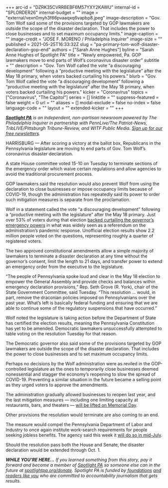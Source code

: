 +++
arc-id = "DZRK35CVRRBEBF6M57YXY2KAWU"
internal-id = "SPLORDER26"
internal-budget = ""
image = "external/vexn0myh3f66pvaaqxq6vapbp8.jpeg"
image-description = "Gov. Tom Wolf said some of the provisions targeted by GOP lawmakers are outside the scope of the disaster declaration. That includes the power to close businesses and to set maximum occupancy limits."
image-caption = ""
image-credit = "JOSE F. MORENO / Philadelphia Inquirer"
image-size = ""
published = 2021-05-25T16:33:32Z
slug = "pa-primary-tom-wolf-disaster-declaration-gop-end"
authors = ["Sarah Anne Hughes"]
byline = "Sarah Anne Hughes of Spotlight PA"
title = "Newly empowered, Pa. GOP lawmakers move to end parts of Wolf’s coronavirus disaster order"
subtitle = ""
description = "Gov. Tom Wolf called the vote “a discouraging development” following a “productive meeting with the legislature” after the May 18 primary, when voters backed curtailing his powers."
blurb = "Gov. Tom Wolf called the vote “a discouraging development” following a “productive meeting with the legislature” after the May 18 primary, when voters backed curtailing his powers."
kicker = "Coronavirus"
topics = ["Coronavirus", "The Capitol"]
series = []
linktitle = ""
suppress-featured = false
weight = 0
url = ""
aliases = []
modal-exclude = false
no-index = false
language-code = ""
layout = ""
extended-kicker = ""
+++

<a href="https://lesspage.com/"><i><b>Spotlight PA</b></i></a><i> is an independent, non-partisan newsroom powered by The Philadelphia Inquirer in partnership with PennLive/The Patriot-News, TribLIVE/Pittsburgh Tribune-Review, and WITF Public Media. </i><a href="https://lesspage.com/newsletters"><i>Sign up for our free newsletters</i></a><i>.</i>

HARRISBURG — After scoring a victory at the ballot box, Republicans in the Pennsylvania legislature are moving to end parts of Gov. Tom Wolf’s coronavirus disaster declaration.

A state House committee voted 15-10 on Tuesday to terminate sections of the emergency order which waive certain regulations and allow agencies to avoid the traditional procurement process. 

GOP lawmakers said the resolution would also prevent Wolf from using the declaration to close businesses or impose occupancy limits because of COVID-19, though the administration has repeatedly said its power to order such mitigation measures is separate from the proclamation. 

<script src="https://lesspage.com/embed.js" async></script><div data-spl-embed-version="1" data-spl-src="https://lesspage.com/embeds/newsletter/"></div>

Wolf in a statement called the vote “a discouraging development” following a “productive meeting with the legislature” after the May 18 primary. Just over 53% of voters during that election <a href="https://lesspage.com/news/2021/05/pa-primary-2021-ballot-question-disaster-declaration-results/">backed curtailing the governor’s emergency powers</a> in what was widely seen as a referendum on the administration’s pandemic response. Unofficial election results show 2.2 million people voted on the questions, representing roughly a quarter of registered voters. 

The two approved constitutional amendments allow a simple majority of lawmakers to terminate a disaster declaration at any time without the governor’s consent, limit the length to 21 days, and transfer power to extend an emergency order from the executive to the legislature.

“The people of Pennsylvania spoke loud and clear in the May 18 election to empower the General Assembly and provide checks and balances within emergency declaration provisions,” Rep. Seth Grove (R. York), chair of the State Government Committee, said Tuesday. “This resolution … would, in part, remove the draconian policies imposed on Pennsylvanians over the past year. What’s left is basically federal funding and ensuring that we are able to continue some of the regulatory suspensions that have occurred.”

Wolf noted the legislature is taking action before the Department of State has certified the election results, meaning the Pennsylvania Constitution has yet to be amended. Democratic lawmakers unsuccessfully attempted to table voting on the resolution Tuesday for that reason.

<script src="https://lesspage.com/embed.js" async></script><div data-spl-embed-version="1" data-spl-src="https://lesspage.com/embeds/donate/?teaser_text=If%20you%20learned%20something%20from%20this%20report%2C%20pay%20it%20forward%20and%20become%20a%20member%20of%20Spotlight%20PA%20so%20someone%20else%20can%20in%20the%20future."></div>


The Democratic governor also said some of the provisions targeted by GOP lawmakers are outside the scope of the disaster declaration. That includes the power to close businesses and to set maximum occupancy limits.

Perhaps no decisions by the Wolf administration were as reviled in the GOP-controlled legislature as the ones to temporarily close businesses deemed nonessential and stagger the economy’s reopening to slow the spread of COVID-19. Preventing a similar situation in the future became a selling point as they urged voters to approve the amendments.

The administration gradually allowed businesses to reopen last year, and the last mitigation measures — including one limiting capacity at restaurants, bars, and theaters — <a href="https://lesspage.com/news/2021/05/pa-coronavirus-mask-mitigation-memorial-day-vaccine-wolf/">will be lifted on Memorial Day</a>.

Other provisions the resolution would terminate are also coming to an end.

The measure would compel the Pennsylvania Department of Labor and Industry to once again institute work-search requirements for people seeking jobless benefits. The agency said this week it <a href="https://apnews.com/article/pennsylvania-health-coronavirus-pandemic-business-government-and-politics-a93d221a714a161e7e024fde3e6b3690">will do so in mid-July</a>.

Should the resolution pass both the House and Senate, the disaster declaration would be extended through Oct. 1.

<i><b>WHILE YOU’RE HERE...</b></i><i> If you learned something from this story, pay it forward and become a member of </i><a href="https://lesspage.com/"><i>Spotlight PA</i></a><i> so someone else can in the future at </i><a href="http://spotlightpa.org/donate"><i>spotlightpa.org/donate</i></a><i>. Spotlight PA is funded by</i><a href="https://lesspage.com/support"><i> foundations</i></a><i> </i><a href="https://lesspage.com/support"><i>and readers like you</i></a><i> who are committed to accountability journalism that gets results.</i>
